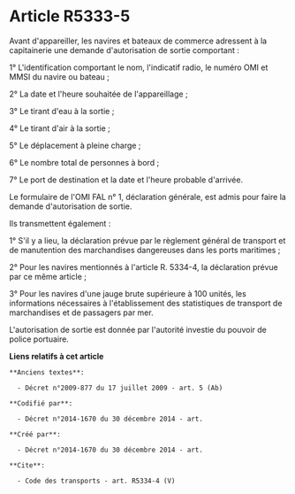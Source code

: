 # Article R5333-5

Avant d'appareiller, les navires et bateaux de commerce adressent à la capitainerie une demande d'autorisation de sortie
comportant : 

1° L'identification comportant le nom, l'indicatif radio, le numéro OMI et MMSI du navire ou bateau ; 

2° La date et l'heure souhaitée de l'appareillage ; 

3° Le tirant d'eau à la sortie ; 

4° Le tirant d'air à la sortie ; 

5° Le déplacement à pleine charge ; 

6° Le nombre total de personnes à bord ; 

7° Le port de destination et la date et l'heure probable d'arrivée. 

Le formulaire de l'OMI FAL n° 1, déclaration générale, est admis pour faire la demande d'autorisation de sortie. 

Ils transmettent également : 

1° S'il y a lieu, la déclaration prévue par le règlement général de transport et de manutention des marchandises dangereuses
dans les ports maritimes ; 

2° Pour les navires mentionnés à l'article R. 5334-4, la déclaration prévue par ce même article ; 

3° Pour les navires d'une jauge brute supérieure à 100 unités, les informations nécessaires à l'établissement des
statistiques de transport de marchandises et de passagers par mer. 

L'autorisation de sortie est donnée par l'autorité investie du pouvoir de police portuaire.

**Liens relatifs à cet article**

	**Anciens textes**:

	  - Décret n°2009-877 du 17 juillet 2009 - art. 5 (Ab)

	**Codifié par**:

	  - Décret n°2014-1670 du 30 décembre 2014 - art.

	**Créé par**:

	  - Décret n°2014-1670 du 30 décembre 2014 - art.

	**Cite**:

	  - Code des transports - art. R5334-4 (V)
